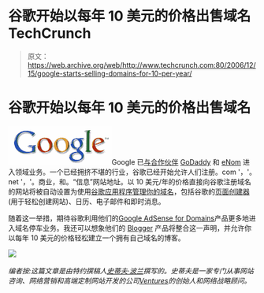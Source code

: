 # 谷歌开始以每年 10 美元的价格出售域名 TechCrunch

> 原文：<https://web.archive.org/web/http://www.techcrunch.com:80/2006/12/15/google-starts-selling-domains-for-10-per-year/>

# 谷歌开始以每年 10 美元的价格出售域名

[![](img/d9cbb249ebf701e8ea350b25e175b8f8.png)](https://web.archive.org/web/20220926124639/http://www.google.com/)Google 已[与合作伙伴](https://web.archive.org/web/20220926124639/http://biz.yahoo.com/ap/061215/google_domains.html) [GoDaddy](https://web.archive.org/web/20220926124639/http://www.godaddy.com/) 和 [eNom](https://web.archive.org/web/20220926124639/http://www.enom.com/) 进入领域业务。一个已经拥挤不堪的行业，谷歌已经开始允许人们注册。com '，'。net '，'。商业，和。“信息”网站地址。以 10 美元/年的价格直接向谷歌注册域名的网站将被自动设置为使用[谷歌应用程序管理你的域名](https://web.archive.org/web/20220926124639/http://www.beta.techcrunch.com/2006/08/27/google-makes-its-move-office-20/)，包括谷歌的[页面创建器](https://web.archive.org/web/20220926124639/http://www.beta.techcrunch.com/2006/02/22/google-pages-released/)(用于轻松创建网站)、日历、电子邮件和即时消息。

随着这一举措，期待谷歌利用他们的[Google AdSense for Domains](https://web.archive.org/web/20220926124639/http://www.google.com/domainpark/)产品更多地进入域名停车业务。我还可以想象他们的 [Blogger](https://web.archive.org/web/20220926124639/http://www.beta.techcrunch.com/2006/08/14/bloggercom-unveils-new-beta-version/) 产品将整合这一声明，并允许你以每年 10 美元的价格轻松建立一个拥有自己域名的博客。

[![](img/598277e3741bfe47e671b8fcfd3c1163.png)](https://web.archive.org/web/20220926124639/https://www.google.com/a/)

*编者按:这篇文章是由特约撰稿人[史蒂夫·波兰](https://web.archive.org/web/20220926124639/http://www.mybloglog.com/buzz/members/vestedventures/)撰写的。史蒂夫是一家专门从事网站咨询、网络营销和高端定制网站开发的公司[Ventures](https://web.archive.org/web/20220926124639/http://www.vestedventures.com/)的创始人和网络战略顾问。*